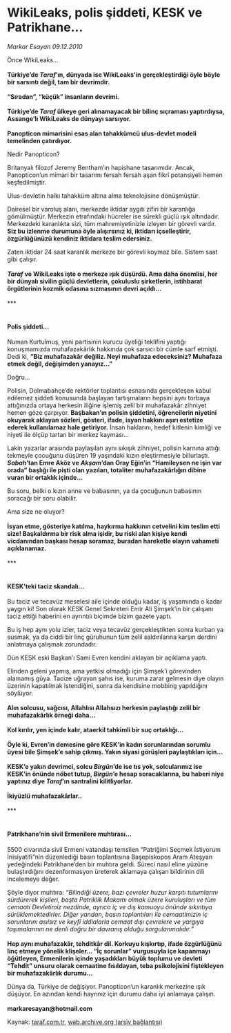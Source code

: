 # WikiLeaks, polis şiddeti, KESK ve Patrikhane...

*Markar Esayan 09.12.2010*

<div class="yazi"><p>Önce WikiLeaks...<br/><br/><b>Türkiye’de <i>Taraf</i>’ın, dünyada ise WikiLeaks’in gerçekleştirdiği öyle böyle bir sarsıntı değil, tam bir devrimdir.<br/><br/></b><b>“Sıradan”, “küçük” insanların devrimi.<br/><br/></b><b>Türkiye’de <i>Taraf</i> ülkeye geri alınamayacak bir bilinç sıçraması yaptırdıysa, Assange’lı WikiLeaks de dünyayı sarsıyor.<br/><br/></b><b>Panopticon mimarisini esas alan tahakkümcü ulus-devlet modeli temelinden çatırdıyor.</b></p>
<p>Nedir Panopticon?</p>
<p>Britanyalı filozof Jeremy Bentham’ın hapishane tasarımıdır. Ancak, Panopticon’un mimari bir tasarımı fersah fersah aşan fikrî potansiyeli hemen keşfedilmiştir. </p>
<p>Ulus-devletin halkı tahakküm altına alma teknolojisine dönüşmüştür.</p>
<p>Dairesel bir varoluş alanı, merkezde iktidar aygıtı zifiri bir karanlığa gömülmüştür. Merkezin etrafındaki hücreler ise sürekli güçlü ışık altındadır. Merkezdeki karanlıkta sizi, tüm mahremiyetinizle izleyen bir görevli vardır. <b>Siz bu izlenme durumuna öyle alışırsınız ki, iktidarı içselleştirir, özgürlüğünüzü kendiniz iktidara teslim edersiniz.</b></p>
<p>Zaten iktidar 24 saat karanlık merkeze bir görevli koymaz bile. Sistem saat gibi çalışır.<br/><br/><b><i>Taraf</i> ve WikiLeaks işte o merkeze ışık düşürdü. Ama daha önemlisi, her bir dünyalı sivilin güçlü devletlerin, çokuluslu şirketlerin, istihbarat örgütlerinin kozmik odasına sızmasının devri açıldı...<br/><br/></b>*** </p>
<h4><br/>Polis şiddeti...</h4>
<p>Numan Kurtulmuş, yeni partisinin kurucu üyeliği teklifini yaptığı konuşmamızda muhafazakârlık hakkında çok sarsıcı bir cümle sarf etmişti. Dedi ki, <b>“Biz muhafazakâr değiliz. Neyi muhafaza edeceksiniz? Muhafaza etmek değil, değişimden yanayız...”</b></p>
<p>Doğru... </p>
<p>Polisin, Dolmabahçe’de rektörler toplantısı esnasında gerçekleşen kabul edilemez şiddeti konusunda başlayan tartışmaların hepsini aynı torbaya attığınızda ortaya herkesin iliğine işlemiş zelil bir muhafazakâr zihniyet hemen göze çarpıyor. <b>Başbakan’ın polisin şiddetini, öğrencilerin niyetini okuyarak aklayan sözleri, gösteri, ifade, isyan hakkını aşırı estetize ederek kullanılamaz hale getiriyor.</b> İnsan haklarını, hedef kitlenin kimliği ve niyeti ile ölçüp tartan bir merkez kayması...</p>
<p>Lakin yazarlar arasında paylaşılan aynı sıkışık zihniyet, polisin karnına attığı tekmeyle çocuğunu düşüren 19 yaşındaki kızın eleştirmesiyle billurlaştı. <b><i>Sabah</i>’tan Emre Aköz ve <i>Akşam</i>’dan Oray Eğin’in “Hamileysen ne işin var orada” başlığı ile pişti olan yazıları, totaliter muhafazakârlığın dibine vuran bir ortaklık içinde...</b></p>
<p>Bu soru, belki o kızın anne ve babasının, ya da çocuğunun babasının soracağı bir soru olabilir.</p>
<p>Ama size ne oluyor? <br/><br/><b>İsyan etme, gösteriye katılma, haykırma hakkının cetvelini kim teslim etti size! Başkaldırma bir risk alma işidir, bu riski alan kişiye kendi vicdanından başkası hesap soramaz, buradan hareketle olayın vahameti açıklanamaz.<br/><br/></b>*** </p>
<h4><br/>KESK’teki taciz skandalı...</h4>
<p>Bu taciz ve tecavüz meselesi aile içinde olduğu kadar, iş yaşamında o kadar yaygın ki! Son olarak KESK Genel Sekreteri Emir Ali Şimşek’in bir çalışanı taciz ettiği haberini en ayrıntılı biçimde bizim gazete yaptı.</p>
<p>Bu iş hep aynı yolu izler, taciz veya tecavüz gerçekleştikten sonra kurban ya susmak, ya da ciddi bir linç güruhunun tüm zelil saldırılarına karşın derdini anlatmaya çalışmak zorundadır.</p>
<p>Dün KESK eski Başkan’ı Sami Evren kendini aklayan bir açıklama yaptı.</p>
<p>Elinden geleni yapmış, ama yetkisi olmadığı için Şimşek’i görevinden alamamış güya. Tacize uğrayan şahıs ise, kuruma zarar gelmesin diye olayın üzerinin kapatılmak istendiğini, sonra da kendisine mobbing yapıldığını söylüyor.<br/><br/><b>Alın solcusu, sağcısı, Allahlısı Allahsızı herkesin paylaştığı zelil bir muhafazakârlık örneği daha...<br/><br/></b><b>Kol kırılır, yen içinde kalır, ataerkil tahkimli bir suç ortaklığı...<br/><br/></b><b>Öyle ki, Evren’in demesine göre KESK’in kadın sorunlarından sorumlu üyesi bile Şimşek’e sahip çıkmış. Yakın siyasi görüşleri paylaştıkları için...<br/><br/></b><b>KESK’e yakın devrimci, solcu <i>Birgün</i>’de ise tıs yok, solcularımız ise KESK’in önünde nöbet tutup, <i>Birgün</i>’e hesap soracaklarına, bu haberi niye yaptınız diye <i>Taraf</i>’ın santralini kilitliyorlar.<br/><br/></b><b>İkiyüzlü muhafazakârlar..<br/><br/></b>*** <br/> <br/></p>
<h4>Patrikhane’nin sivil Ermenilere muhtırası...</h4>
<p>5500 civarında sivil Ermeni vatandaşı temsilen “Patriğimi Seçmek İstiyorum İnisiyatifi”nin düzenlediği basın toplantısına Başepiskopos Aram Ateşyan yedeğindeki Patrikhane’den bir muhtıra geldi. Süreci nasıl eline yüzüne bulaştırdığını dezenformasyon üreterek aklamaya çalışan bildirinin dili incelemeye değer.</p>
<p>Şöyle diyor muhtıra: <i>“Bilindiği üzere, bazı çevreler huzur karşıtı tutumlarını sürdürerek kişileri, başta Patriklik Makamı olmak üzere kuruluşları ve tüm cemaati Devletimiz nezdinde, ayrıca iç ve dış kamuoyu önünde sıkıntıya sürüklemektedirler. Diğer yandan, basın toplantıları ile cemaatimizin iç sorunlarını asılsız ve keyfî iddialarla cemaat dışı çevrelere ve yargıya taşımalarının ne denli doğru bir davranış olduğu sorgulanmalıdır.”<br/><br/></i><b>Hep aynı muhafazakâr, tehditkâr dil. Korkuyu kışkırtıp, ifade özgürlüğünü linç etmeye yönelik klişeler... “İç sorunlar” vurgusuyla içe kapanmayı öğütleyen, Ermenilerin içinde yaşadıkları büyük toplumu ve devleti “Tehdit” unsuru olarak cemaatine fısıldayan, teba psikolojisini fiştekleyen bir muhafazakârlık durumu...</b></p>
<p>Dünya da, Türkiye de değişiyor. Panopticon’un karanlık merkezine ışık düşüyor. En azından kendi hayrınız için durumu daha iyi anlamaya çalışın.<br/><br/><b>markaresayan@hotmail.com</b></p></div>

Kaynak: [taraf.com.tr](http://www.taraf.com.tr:80/markar-esayan/makale-wikileaks-polis-siddeti-kesk-ve-patrikhane.htm), [web.archive.org (arşiv bağlantısı)](http://web.archive.org/web/20101210163709/http://www.taraf.com.tr:80/markar-esayan/makale-wikileaks-polis-siddeti-kesk-ve-patrikhane.htm)
